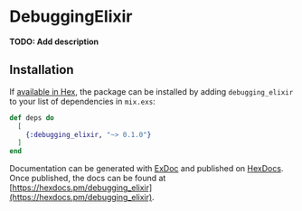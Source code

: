 # DebuggingElixir

**TODO: Add description**

## Installation

If [available in Hex](https://hex.pm/docs/publish), the package can be installed
by adding `debugging_elixir` to your list of dependencies in `mix.exs`:

```elixir
def deps do
  [
    {:debugging_elixir, "~> 0.1.0"}
  ]
end
```

Documentation can be generated with [ExDoc](https://github.com/elixir-lang/ex_doc)
and published on [HexDocs](https://hexdocs.pm). Once published, the docs can
be found at [https://hexdocs.pm/debugging_elixir](https://hexdocs.pm/debugging_elixir).

